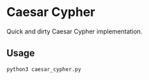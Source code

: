 # Caesar Cypher

Quick and dirty Caesar Cypher implementation.

## Usage

```bash
python3 caesar_cypher.py
```
